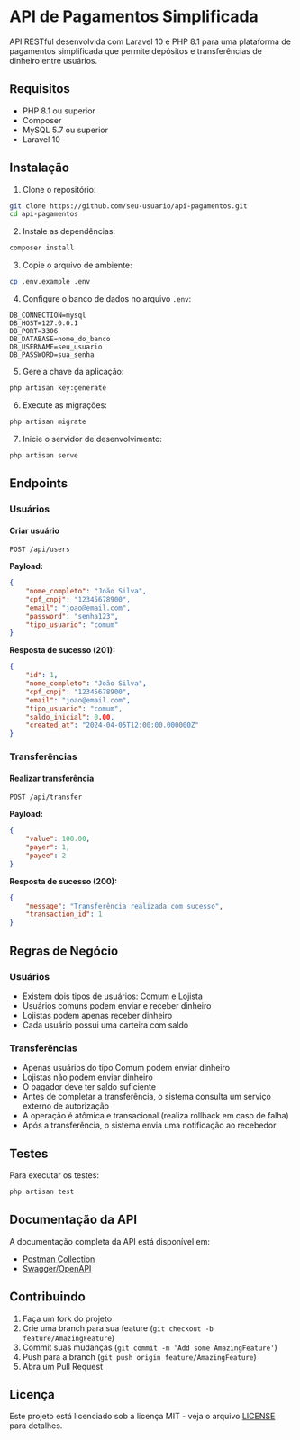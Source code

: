 # API de Pagamentos Simplificada

API RESTful desenvolvida com Laravel 10 e PHP 8.1 para uma plataforma de pagamentos simplificada que permite depósitos e transferências de dinheiro entre usuários.

## Requisitos

- PHP 8.1 ou superior
- Composer
- MySQL 5.7 ou superior
- Laravel 10

## Instalação

1. Clone o repositório:
```bash
git clone https://github.com/seu-usuario/api-pagamentos.git
cd api-pagamentos
```

2. Instale as dependências:
```bash
composer install
```

3. Copie o arquivo de ambiente:
```bash
cp .env.example .env
```

4. Configure o banco de dados no arquivo `.env`:
```env
DB_CONNECTION=mysql
DB_HOST=127.0.0.1
DB_PORT=3306
DB_DATABASE=nome_do_banco
DB_USERNAME=seu_usuario
DB_PASSWORD=sua_senha
```

5. Gere a chave da aplicação:
```bash
php artisan key:generate
```

6. Execute as migrações:
```bash
php artisan migrate
```

7. Inicie o servidor de desenvolvimento:
```bash
php artisan serve
```

## Endpoints

### Usuários

#### Criar usuário
```
POST /api/users
```

**Payload:**
```json
{
    "nome_completo": "João Silva",
    "cpf_cnpj": "12345678900",
    "email": "joao@email.com",
    "password": "senha123",
    "tipo_usuario": "comum"
}
```

**Resposta de sucesso (201):**
```json
{
    "id": 1,
    "nome_completo": "João Silva",
    "cpf_cnpj": "12345678900",
    "email": "joao@email.com",
    "tipo_usuario": "comum",
    "saldo_inicial": 0.00,
    "created_at": "2024-04-05T12:00:00.000000Z"
}
```

### Transferências

#### Realizar transferência
```
POST /api/transfer
```

**Payload:**
```json
{
    "value": 100.00,
    "payer": 1,
    "payee": 2
}
```

**Resposta de sucesso (200):**
```json
{
    "message": "Transferência realizada com sucesso",
    "transaction_id": 1
}
```

## Regras de Negócio

### Usuários
- Existem dois tipos de usuários: Comum e Lojista
- Usuários comuns podem enviar e receber dinheiro
- Lojistas podem apenas receber dinheiro
- Cada usuário possui uma carteira com saldo

### Transferências
- Apenas usuários do tipo Comum podem enviar dinheiro
- Lojistas não podem enviar dinheiro
- O pagador deve ter saldo suficiente
- Antes de completar a transferência, o sistema consulta um serviço externo de autorização
- A operação é atômica e transacional (realiza rollback em caso de falha)
- Após a transferência, o sistema envia uma notificação ao recebedor

## Testes

Para executar os testes:

```bash
php artisan test
```

## Documentação da API

A documentação completa da API está disponível em:
- [Postman Collection](docs/postman-collection.json)
- [Swagger/OpenAPI](docs/swagger.yaml)

## Contribuindo

1. Faça um fork do projeto
2. Crie uma branch para sua feature (`git checkout -b feature/AmazingFeature`)
3. Commit suas mudanças (`git commit -m 'Add some AmazingFeature'`)
4. Push para a branch (`git push origin feature/AmazingFeature`)
5. Abra um Pull Request

## Licença

Este projeto está licenciado sob a licença MIT - veja o arquivo [LICENSE](LICENSE) para detalhes.
